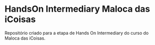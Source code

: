 # HandsOn Intermediary Maloca das iCoisas
Repositório criado para a etapa de Hands On Intermediary do curso do Maloca das iCoisas.
